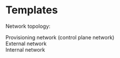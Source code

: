 # Templates

Network topology:  

Provisioning network (control plane network)  
External network  
Internal network  
